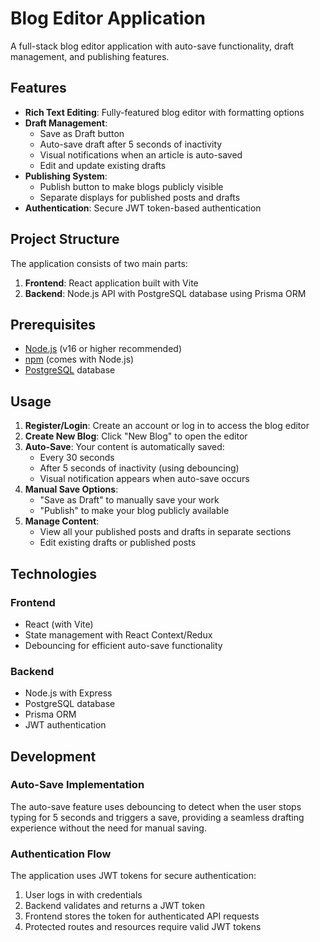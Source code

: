 # Blog Editor Application

A full-stack blog editor application with auto-save functionality, draft management, and publishing features.

## Features

- **Rich Text Editing**: Fully-featured blog editor with formatting options
- **Draft Management**:
  - Save as Draft button
  - Auto-save draft after 5 seconds of inactivity
  - Visual notifications when an article is auto-saved
  - Edit and update existing drafts
- **Publishing System**:
  - Publish button to make blogs publicly visible
  - Separate displays for published posts and drafts
- **Authentication**: Secure JWT token-based authentication

## Project Structure

The application consists of two main parts:

1. **Frontend**: React application built with Vite
2. **Backend**: Node.js API with PostgreSQL database using Prisma ORM

## Prerequisites

- [Node.js](https://nodejs.org/) (v16 or higher recommended)
- [npm](https://www.npmjs.com/) (comes with Node.js)
- [PostgreSQL](https://www.postgresql.org/) database

## Usage

1. **Register/Login**: Create an account or log in to access the blog editor
2. **Create New Blog**: Click "New Blog" to open the editor
3. **Auto-Save**: Your content is automatically saved:
   - Every 30 seconds
   - After 5 seconds of inactivity (using debouncing)
   - Visual notification appears when auto-save occurs
4. **Manual Save Options**:
   - "Save as Draft" to manually save your work
   - "Publish" to make your blog publicly available
5. **Manage Content**:
   - View all your published posts and drafts in separate sections
   - Edit existing drafts or published posts

## Technologies

### Frontend
- React (with Vite)
- State management with React Context/Redux
- Debouncing for efficient auto-save functionality

### Backend
- Node.js with Express
- PostgreSQL database
- Prisma ORM
- JWT authentication

## Development

### Auto-Save Implementation

The auto-save feature uses debouncing to detect when the user stops typing for 5 seconds and triggers a save, providing a seamless drafting experience without the need for manual saving.

### Authentication Flow

The application uses JWT tokens for secure authentication:

1. User logs in with credentials
2. Backend validates and returns a JWT token
3. Frontend stores the token for authenticated API requests
4. Protected routes and resources require valid JWT tokens

